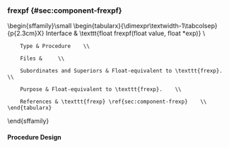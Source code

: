 ### frexpf {#sec:component-frexpf}

\begin{sffamily}\small
	\begin{tabularx}{\dimexpr\textwidth-1\tabcolsep}{p{2.3cm}X}
		Interface       & \texttt{float frexpf(float value, float *exp)} \\ 
		
		Type & Procedure    \\ 
		
		Files &     \\ 
		
		Subordinates and Superiors & Float-equivalent to \texttt{frexp}.    \\ 
		
		Purpose & Float-equivalent to \texttt{frexp}.    \\ 
		
		References & \texttt{frexp} \ref{sec:component-frexp}    \\ 
	\end{tabularx}
\end{sffamily}

#### Procedure Design
